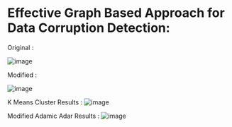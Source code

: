 # Effective Graph Based Approach for Data Corruption Detection:

Original :

![image](https://user-images.githubusercontent.com/79207846/179351528-fb3c3db8-dbe6-412a-ba87-9390d541a4fd.png)


Modified :

![image](https://user-images.githubusercontent.com/79207846/179351483-81dd18c6-4ba9-48fd-b35e-692bb2b97674.png)


K Means Cluster Results :
![image](https://user-images.githubusercontent.com/79207846/179351635-98d0c6e7-9cc3-4eaa-bdd8-5efbbb83f751.png)


Modified Adamic Adar Results :
![image](https://user-images.githubusercontent.com/79207846/179351592-5827d5aa-3d27-43ac-af85-c095778af5bd.png)



